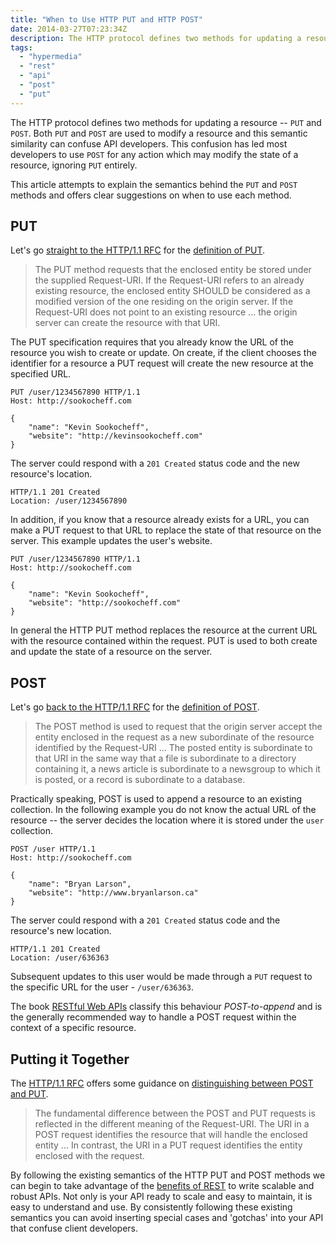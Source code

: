 ```yaml
---
title: "When to Use HTTP PUT and HTTP POST"
date: 2014-03-27T07:23:34Z
description: The HTTP protocol defines two methods for updating a resource -- PUT and POST. Both PUT and POST are used to modify a resource and this semantic similarity can confuse API developers. This confusion has led most developers to use POST for any action which may modify the state of a resource, ignoring PUT entirely. This article attempts to explain the semantics behind the PUT and POST methods and offers clear suggestions on when to use each method.
tags: 
  - "hypermedia"
  - "rest"
  - "api"
  - "post"
  - "put"
---
```


The HTTP protocol defines two methods for updating a resource -- `PUT` and
`POST`. Both `PUT` and `POST` are used to modify a resource and this semantic
similarity can confuse API developers. This confusion has led most developers to
use `POST` for any action which may modify the state of a resource, ignoring
`PUT` entirely.

This article attempts to explain the semantics behind the `PUT` and `POST`
methods and offers clear suggestions on when to use each method.

## PUT

Let's go [straight to the HTTP/1.1 RFC][1] for the [definition of PUT][2].

> The PUT method requests that the enclosed entity be stored under the supplied
> Request-URI. If the Request-URI refers to an already existing resource, the
> enclosed entity SHOULD be considered as a modified version of the one residing
> on the origin server. If the Request-URI does not point to an existing
> resource ... the origin server can create the resource with that URI.

The PUT specification requires that you already know the URL of the resource you
wish to create or update. On create, if the client chooses the identifier for a
resource a PUT request will create the new resource at the specified URL.

```
PUT /user/1234567890 HTTP/1.1
Host: http://sookocheff.com

{
	"name": "Kevin Sookocheff",
	"website": "http://kevinsookocheff.com"
}
```

The server could respond with a `201 Created` status code and the new resource's
location.

``` 
HTTP/1.1 201 Created
Location: /user/1234567890
```

In addition, if you know that a resource already exists for a URL, you can make
a PUT request to that URL to replace the state of that resource on the server.
This example updates the user's website.

```
PUT /user/1234567890 HTTP/1.1
Host: http://sookocheff.com

{
	"name": "Kevin Sookocheff",
	"website": "http://sookocheff.com"
}
```

In general the HTTP PUT method replaces the resource at the current URL with the
resource contained within the request. PUT is used to both create and update the
state of a resource on the server. 

## POST

Let's go [back to the HTTP/1.1 RFC][1] for the [definition of POST][3].

> The POST method is used to request that the origin server accept the entity
> enclosed in the request as a new subordinate of the resource identified by the
> Request-URI ...  The posted entity is subordinate to that URI in the same way
> that a file is subordinate to a directory containing it, a news article is
> subordinate to a newsgroup to which it is posted, or a record is subordinate
> to a database.

Practically speaking, POST is used to append a resource to an existing
collection. In the following example you do not know the actual URL of the
resource -- the server decides the location where it is stored under the
`user` collection. 

```
POST /user HTTP/1.1
Host: http://sookocheff.com

{
    "name": "Bryan Larson",
    "website": "http://www.bryanlarson.ca"
}
```

The server could respond with a `201 Created` status code and the resource's new
location.

```
HTTP/1.1 201 Created
Location: /user/636363
```

Subsequent updates to this user would be made through a `PUT` request to the
specific URL for the user - `/user/636363`.

The book [RESTful Web APIs][4]
classify this behaviour *POST-to-append* and is the generally recommended way to
handle a POST request within the context of a specific resource.

## Putting it Together

The [HTTP/1.1 RFC][1] offers some guidance on [distinguishing between POST and
PUT][2].

> The fundamental difference between the POST and PUT requests is reflected in
> the different meaning of the Request-URI. The URI in a POST request identifies
> the resource that will handle the enclosed entity ...  In contrast, the URI in
> a PUT request identifies the entity enclosed with the request.

By following the existing semantics of the HTTP PUT and POST methods we can
begin to take advantage of the [benefits of REST][5] to write scalable and
robust APIs. Not only is your API ready to scale and easy to maintain, it is
easy to understand and use. By consistently following these existing semantics
you can avoid inserting special cases and 'gotchas' into your API that confuse
client developers.

[1]: http://www.w3.org/Protocols/rfc2616/rfc2616.html
[2]: http://www.w3.org/Protocols/rfc2616/rfc2616-sec9.html#sec9.6
[3]: http://www.w3.org/Protocols/rfc2616/rfc2616-sec9.html#sec9.5
[4]: http://www.amazon.ca/RESTful-Web-APIs-Leonard-Richardson/dp/1449358063
[5]: http://sookocheff.com/posts/2014-03-19-how-rest-constraints-affect-api-design/
